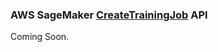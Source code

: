 ### AWS SageMaker [CreateTrainingJob](https://docs.aws.amazon.com/sagemaker/latest/dg/your-algorithms-training-algo.html) API

Coming Soon.
